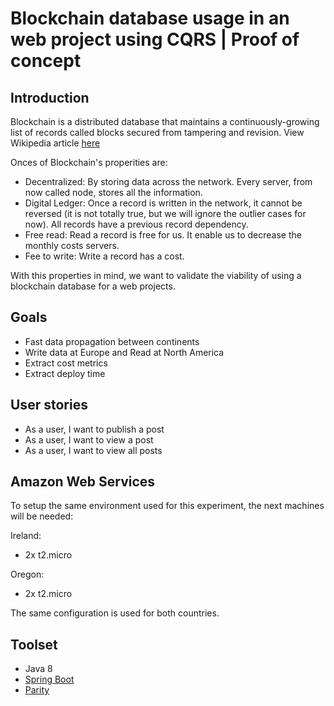 # Blockchain database usage in an web project using CQRS | Proof of concept

## Introduction

Blockchain is a distributed database that maintains a continuously-growing list of records called blocks secured from tampering and revision. View Wikipedia article [here](https://en.wikipedia.org/wiki/Blockchain_(database))

Onces of Blockchain's properities are:

* Decentralized: By storing data across the network. Every server, from now called node, stores all the information.
* Digital Ledger: Once a record is written in the network, it cannot be reversed (it is not totally true, but we will ignore the outlier cases for now). All records have a previous record dependency.
* Free read: Read a record is free for us. It enable us to decrease the monthly costs servers.
* Fee to write: Write a record has a cost.

With this properties in mind, we want to validate the viability of using a blockchain database for a web projects.

## Goals

* Fast data propagation between continents
* Write data at Europe and Read at North America
* Extract cost metrics
* Extract deploy time

## User stories

* As a user, I want to publish a post
* As a user, I want to view a post
* As a user, I want to view all posts

## Amazon Web Services

To setup the same environment used for this experiment, the next machines will be needed:

Ireland:
* 2x t2.micro

Oregon:
* 2x t2.micro

The same configuration is used for both countries.

## Toolset

* Java 8
* [Spring Boot](https://spring.io/)
* [Parity](https://ethcore.io/parity.html)

